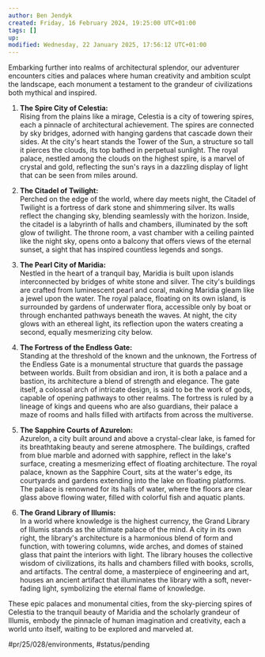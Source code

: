 ```yaml
---
author: Ben Jendyk
created: Friday, 16 February 2024, 19:25:00 UTC+01:00
tags: []
up:
modified: Wednesday, 22 January 2025, 17:56:12 UTC+01:00
---
```


Embarking further into realms of architectural splendor, our adventurer encounters cities and palaces where human creativity and ambition sculpt the landscape, each monument a testament to the grandeur of civilizations both mythical and inspired.

1. **The Spire City of Celestia:**  
	Rising from the plains like a mirage, Celestia is a city of towering spires, each a pinnacle of architectural achievement. The spires are connected by sky bridges, adorned with hanging gardens that cascade down their sides. At the city's heart stands the Tower of the Sun, a structure so tall it pierces the clouds, its top bathed in perpetual sunlight. The royal palace, nestled among the clouds on the highest spire, is a marvel of crystal and gold, reflecting the sun's rays in a dazzling display of light that can be seen from miles around.

2. **The Citadel of Twilight:**  
	Perched on the edge of the world, where day meets night, the Citadel of Twilight is a fortress of dark stone and shimmering silver. Its walls reflect the changing sky, blending seamlessly with the horizon. Inside, the citadel is a labyrinth of halls and chambers, illuminated by the soft glow of twilight. The throne room, a vast chamber with a ceiling painted like the night sky, opens onto a balcony that offers views of the eternal sunset, a sight that has inspired countless legends and songs.

3. **The Pearl City of Maridia:**  
	Nestled in the heart of a tranquil bay, Maridia is built upon islands interconnected by bridges of white stone and silver. The city's buildings are crafted from luminescent pearl and coral, making Maridia gleam like a jewel upon the water. The royal palace, floating on its own island, is surrounded by gardens of underwater flora, accessible only by boat or through enchanted pathways beneath the waves. At night, the city glows with an ethereal light, its reflection upon the waters creating a second, equally mesmerizing city below.

4. **The Fortress of the Endless Gate:**  
	Standing at the threshold of the known and the unknown, the Fortress of the Endless Gate is a monumental structure that guards the passage between worlds. Built from obsidian and iron, it is both a palace and a bastion, its architecture a blend of strength and elegance. The gate itself, a colossal arch of intricate design, is said to be the work of gods, capable of opening pathways to other realms. The fortress is ruled by a lineage of kings and queens who are also guardians, their palace a maze of rooms and halls filled with artifacts from across the multiverse.

5. **The Sapphire Courts of Azurelon:**  
	Azurelon, a city built around and above a crystal-clear lake, is famed for its breathtaking beauty and serene atmosphere. The buildings, crafted from blue marble and adorned with sapphire, reflect in the lake's surface, creating a mesmerizing effect of floating architecture. The royal palace, known as the Sapphire Court, sits at the water's edge, its courtyards and gardens extending into the lake on floating platforms. The palace is renowned for its halls of water, where the floors are clear glass above flowing water, filled with colorful fish and aquatic plants.

6. **The Grand Library of Illumis:**  
	In a world where knowledge is the highest currency, the Grand Library of Illumis stands as the ultimate palace of the mind. A city in its own right, the library's architecture is a harmonious blend of form and function, with towering columns, wide arches, and domes of stained glass that paint the interiors with light. The library houses the collective wisdom of civilizations, its halls and chambers filled with books, scrolls, and artifacts. The central dome, a masterpiece of engineering and art, houses an ancient artifact that illuminates the library with a soft, never-fading light, symbolizing the eternal flame of knowledge.

These epic palaces and monumental cities, from the sky-piercing spires of Celestia to the tranquil beauty of Maridia and the scholarly grandeur of Illumis, embody the pinnacle of human imagination and creativity, each a world unto itself, waiting to be explored and marveled at.


#pr/25/028/environments, #status/pending